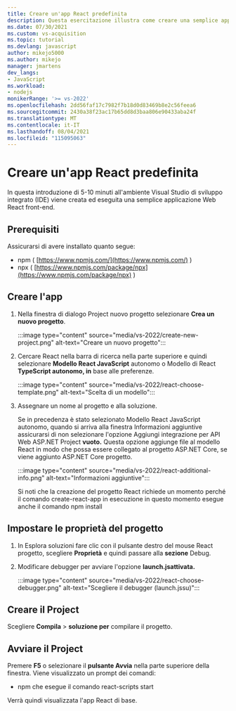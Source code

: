 ```yaml
---
title: Creare un'app React predefinita
description: Questa esercitazione illustra come creare una semplice applicazione React in Visual Studio.
ms.date: 07/30/2021
ms.custom: vs-acquisition
ms.topic: tutorial
ms.devlang: javascript
author: mikejo5000
ms.author: mikejo
manager: jmartens
dev_langs:
- JavaScript
ms.workload:
- nodejs
monikerRange: '>= vs-2022'
ms.openlocfilehash: 2dd56faf17c7982f7b18d0d83469b8e2c56feea6
ms.sourcegitcommit: 2430a38f23ac17b65dd8d3baa806e90433aba24f
ms.translationtype: MT
ms.contentlocale: it-IT
ms.lasthandoff: 08/04/2021
ms.locfileid: "115095063"
---
```

# <a name="create-a-react-app"></a>Creare un'app React predefinita

In questa introduzione di 5-10 minuti all'ambiente Visual Studio di sviluppo integrato (IDE) viene creata ed eseguita una semplice applicazione Web React front-end.

## <a name="prerequisites"></a>Prerequisiti

Assicurarsi di avere installato quanto segue:

- npm ( [https://www.npmjs.com/](https://www.npmjs.com/) ) 
- npx ( [https://www.npmjs.com/package/npx](https://www.npmjs.com/package/npx) )

## <a name="create-your-app"></a>Creare l'app

1. Nella finestra di dialogo Project nuovo progetto selezionare **Crea un nuovo progetto**.

   :::image type="content" source="media/vs-2022/create-new-project.png" alt-text="Creare un nuovo progetto":::

1. Cercare React nella barra di ricerca nella parte superiore e quindi selezionare **Modello React JavaScript** autonomo o Modello di React **TypeScript autonomo, in** base alle preferenze.

   :::image type="content" source="media/vs-2022/react-choose-template.png" alt-text="Scelta di un modello":::

1. Assegnare un nome al progetto e alla soluzione. 

   Se in precedenza è stato selezionato Modello React JavaScript autonomo, quando si arriva alla finestra Informazioni aggiuntive assicurarsi di non selezionare l'opzione Aggiungi integrazione per API Web ASP.NET Project **vuoto.** Questa opzione aggiunge file al modello React in modo che possa essere collegato al progetto ASP.NET Core, se viene aggiunto ASP.NET Core progetto.

   :::image type="content" source="media/vs-2022/react-additional-info.png" alt-text="Informazioni aggiuntive":::

   Si noti che la creazione del progetto React richiede un momento perché il comando create-react-app in esecuzione in questo momento esegue anche il comando npm install

## <a name="set-the-project-properties"></a>Impostare le proprietà del progetto

1. In Esplora soluzioni fare clic con il pulsante destro del mouse React progetto, scegliere **Proprietà** e quindi passare alla **sezione** Debug.

1. Modificare debugger per avviare l'opzione **launch.jsattivata.**
 
   :::image type="content" source="media/vs-2022/react-choose-debugger.png" alt-text="Scegliere il debugger (launch.jssu)":::

## <a name="build-your-project"></a>Creare il Project

Scegliere **Compila**  >  **soluzione per** compilare il progetto.

## <a name="start-your-project"></a>Avviare il Project

Premere **F5** o selezionare il **pulsante Avvia** nella parte superiore della finestra. Viene visualizzato un prompt dei comandi:

- npm che esegue il comando react-scripts start

Verrà quindi visualizzata l'app React di base.